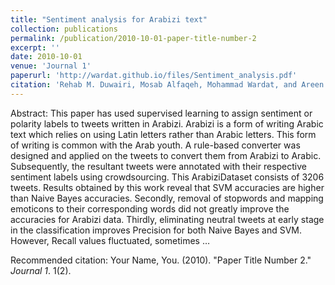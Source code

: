 ```yaml
---
title: "Sentiment analysis for Arabizi text"
collection: publications
permalink: /publication/2010-10-01-paper-title-number-2
excerpt: ''
date: 2010-10-01
venue: 'Journal 1'
paperurl: 'http://wardat.github.io/files/Sentiment_analysis.pdf'
citation: 'Rehab M. Duwairi, Mosab Alfaqeh, Mohammad Wardat, and Areen Alrabadi. "Sentiment analysis for Arabizi text." 2016 7th International Conference on Information and Communication Systems (ICICS). IEEE, 2016.'
---
```

Abstract: This paper has used supervised learning to assign sentiment or polarity labels to tweets written in Arabizi. Arabizi is a form of writing Arabic text which relies on using Latin letters rather than Arabic letters. This form of writing is common with the Arab youth. A rule-based converter was designed and applied on the tweets to convert them from Arabizi to Arabic. Subsequently, the resultant tweets were annotated with their respective sentiment labels using crowdsourcing. This ArabiziDataset consists of 3206 tweets. Results obtained by this work reveal that SVM accuracies are higher than Naive Bayes accuracies. Secondly, removal of stopwords and mapping emoticons to their corresponding words did not greatly improve the accuracies for Arabizi data. Thirdly, eliminating neutral tweets at early stage in the classification improves Precision for both Naive Bayes and SVM. However, Recall values fluctuated, sometimes …

<!-- [Download paper here](http://wardat.github.io/files/Sentiment_analysis.pdf) -->

Recommended citation: Your Name, You. (2010). "Paper Title Number 2." <i>Journal 1</i>. 1(2).